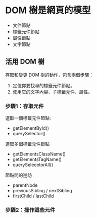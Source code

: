 # DOM 樹是網頁的模型

- 文件節點
- 標籤元件節點
- 屬性節點
- 文字節點


## 活用 DOM 樹

存取和變更 DOM 樹的動作，包含兩個步驟：
1. 定位你要找尋的標籤元件節點。
2. 使用它的文字內容、子標籤元件、屬性。


### 步驟1：存取元件

選取一個標籤元件節點:
- getElementById()
- querySelector()

選取多個標籤元件節點
- getElementsClassName()
- getElementsTagName()
- querySelecetorAll()

節點間的巡訪

- parentNode
- previousSibling / nextSibling
- firstChild / lastChild


### 步驟2：操作這些元件

